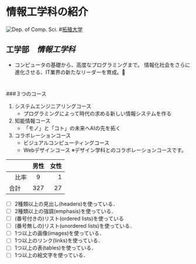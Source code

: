 # 情報工学科の紹介
<!-- Markdown記法を使って学科の紹介ページを作る -->
![Dep. of Comp. Sci.](https://feng.takushoku-u.ac.jp/albums/abm00004330.jpg "情報工学科")
#[拓殖大学](http://www.takushoku-u.ac.jp "Takushoku University")
## **工学部**　*情報工学科*
- コンピュータの基礎から、高度なプログラミングまで。
情報化社会をさらに進化させる、IT業界の新たなリーダーを育成。:metal:
#
###３つのコース
1. システムエンジニアリングコース
   - プログラミングによって時代の求める新しい情報システムを作る
2. 知能情報コース
   - 「モノ」と「コト」の未来へAIの先を拓く
3. コラボレーションコース
   - ビジュアルコンピューティングコース
   - Webデザインコース
   ※デザイン学科とのコラボレーションコースです。

||男性|女性|
|:---|:---:|---:|
|　比率  | 9 | 1 |
| 合計 | 327 | 27 |
<!-- この部分より上に記述を追加して下のチェックボックスで確認する -->
- [ ] 2種類以上の見出し(headers)を使っている．
- [ ] 2種類以上の強調(emphasis)を使っている．
- [ ] (番号付きの)リスト(ordered lists)を使っている
- [ ] (番号無しの)リスト(unordered lists)を使っている．
- [ ] 1つ以上の画像(images)を使っている．
- [ ] 1つ以上のリンク(links)を使っている．
- [ ] 1つ以上の表(tables)を使っている．
- [ ] 1つ以上の絵文字を使っている．
